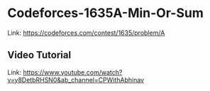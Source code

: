 # Codeforces-1635A-Min-Or-Sum
Link: https://codeforces.com/contest/1635/problem/A
## Video Tutorial
Link: https://www.youtube.com/watch?v=y8DetbRHSN0&ab_channel=CPWithAbhinav
